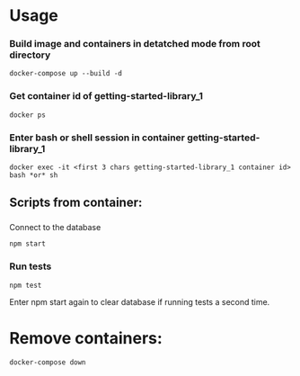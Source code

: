 # Usage

### Build image and containers in detatched mode from root directory

```
docker-compose up --build -d
```

### Get container id of getting-started-library_1

```
docker ps
```

### Enter bash or shell session in container getting-started-library_1

```
docker exec -it <first 3 chars getting-started-library_1 container id> bash *or* sh
```

## Scripts from container:

###

Connect to the database

```
npm start
```

### Run tests

```
npm test
```

Enter npm start again to clear database if running tests a second time.

# Remove containers:

```
docker-compose down
```
